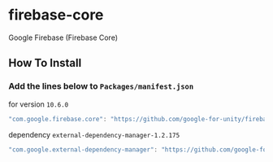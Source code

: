 # firebase-core
Google Firebase (Firebase Core)
## How To Install

### Add the lines below to `Packages/manifest.json`

for version `10.6.0`
```csharp
"com.google.firebase.core": "https://github.com/google-for-unity/firebase-app-core.git#10.6.0",
```

dependency `external-dependency-manager-1.2.175`
```csharp
"com.google.external-dependency-manager": "https://github.com/google-for-unity/external-dependency-manager-for-unity.git#1.2.175",
```
